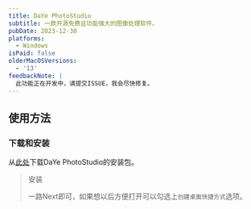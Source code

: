 ```yaml
---
title: DaYe PhotoStudio
subtitle: 一款开源免费且功能强大的图像处理软件。
pubDate: 2023-12-30
platforms:
  - Windows
isPaid: false
olderMacOSVersions:
  - '13'
feedbackNote: |
  此功能正在开发中，请提交ISSUE，我会尽快修复。
---
```

## 使用方法
### 下载和安装
从[此处](https://www.123pan.com/s/5q60jv-TZPfh.html)下载DaYe PhotoStudio的安装包。

> 安装
>
> 一路Next即可，如果想以后方便打开可以勾选上`创建桌面快捷方式`选项。